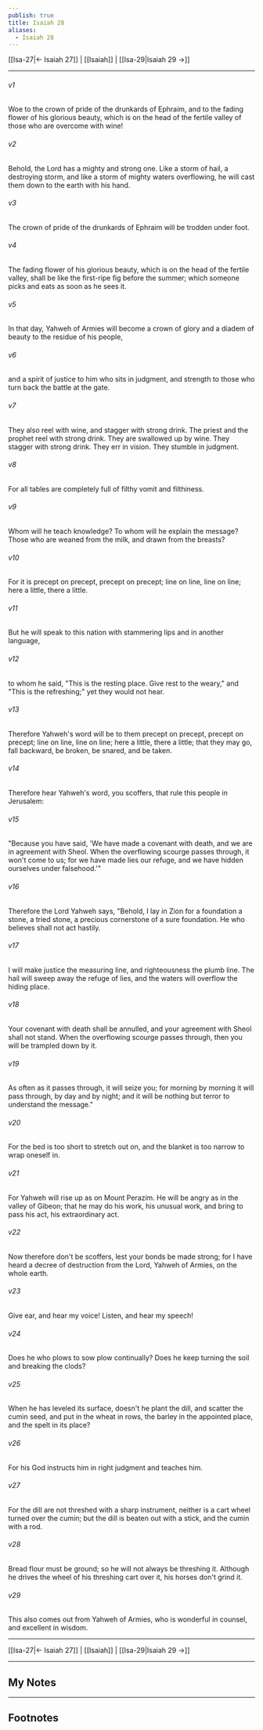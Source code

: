 ```yaml
---
publish: true
title: Isaiah 28
aliases:
  - Isaiah 28
---
```


[[Isa-27|← Isaiah 27]] | [[Isaiah]] | [[Isa-29|Isaiah 29 →]]
***



###### v1 
Woe to the crown of pride of the drunkards of Ephraim, and to the fading flower of his glorious beauty, which is on the head of the fertile valley of those who are overcome with wine! 

###### v2 
Behold, the Lord has a mighty and strong one. Like a storm of hail, a destroying storm, and like a storm of mighty waters overflowing, he will cast them down to the earth with his hand. 

###### v3 
The crown of pride of the drunkards of Ephraim will be trodden under foot. 

###### v4 
The fading flower of his glorious beauty, which is on the head of the fertile valley, shall be like the first-ripe fig before the summer; which someone picks and eats as soon as he sees it. 

###### v5 
In that day, Yahweh of Armies will become a crown of glory and a diadem of beauty to the residue of his people, 

###### v6 
and a spirit of justice to him who sits in judgment, and strength to those who turn back the battle at the gate. 

###### v7 
They also reel with wine, and stagger with strong drink. The priest and the prophet reel with strong drink. They are swallowed up by wine. They stagger with strong drink. They err in vision. They stumble in judgment. 

###### v8 
For all tables are completely full of filthy vomit and filthiness. 

###### v9 
Whom will he teach knowledge? To whom will he explain the message? Those who are weaned from the milk, and drawn from the breasts? 

###### v10 
For it is precept on precept, precept on precept; line on line, line on line; here a little, there a little. 

###### v11 
But he will speak to this nation with stammering lips and in another language, 

###### v12 
to whom he said, "This is the resting place. Give rest to the weary," and "This is the refreshing;" yet they would not hear. 

###### v13 
Therefore Yahweh's word will be to them precept on precept, precept on precept; line on line, line on line; here a little, there a little; that they may go, fall backward, be broken, be snared, and be taken. 

###### v14 
Therefore hear Yahweh's word, you scoffers, that rule this people in Jerusalem: 

###### v15 
"Because you have said, 'We have made a covenant with death, and we are in agreement with Sheol. When the overflowing scourge passes through, it won't come to us; for we have made lies our refuge, and we have hidden ourselves under falsehood.'" 

###### v16 
Therefore the Lord Yahweh says, "Behold, I lay in Zion for a foundation a stone, a tried stone, a precious cornerstone of a sure foundation. He who believes shall not act hastily. 

###### v17 
I will make justice the measuring line, and righteousness the plumb line. The hail will sweep away the refuge of lies, and the waters will overflow the hiding place. 

###### v18 
Your covenant with death shall be annulled, and your agreement with Sheol shall not stand. When the overflowing scourge passes through, then you will be trampled down by it. 

###### v19 
As often as it passes through, it will seize you; for morning by morning it will pass through, by day and by night; and it will be nothing but terror to understand the message." 

###### v20 
For the bed is too short to stretch out on, and the blanket is too narrow to wrap oneself in. 

###### v21 
For Yahweh will rise up as on Mount Perazim. He will be angry as in the valley of Gibeon; that he may do his work, his unusual work, and bring to pass his act, his extraordinary act. 

###### v22 
Now therefore don't be scoffers, lest your bonds be made strong; for I have heard a decree of destruction from the Lord, Yahweh of Armies, on the whole earth. 

###### v23 
Give ear, and hear my voice! Listen, and hear my speech! 

###### v24 
Does he who plows to sow plow continually? Does he keep turning the soil and breaking the clods? 

###### v25 
When he has leveled its surface, doesn't he plant the dill, and scatter the cumin seed, and put in the wheat in rows, the barley in the appointed place, and the spelt in its place? 

###### v26 
For his God instructs him in right judgment and teaches him. 

###### v27 
For the dill are not threshed with a sharp instrument, neither is a cart wheel turned over the cumin; but the dill is beaten out with a stick, and the cumin with a rod. 

###### v28 
Bread flour must be ground; so he will not always be threshing it. Although he drives the wheel of his threshing cart over it, his horses don't grind it. 

###### v29 
This also comes out from Yahweh of Armies, who is wonderful in counsel, and excellent in wisdom.

***
[[Isa-27|← Isaiah 27]] | [[Isaiah]] | [[Isa-29|Isaiah 29 →]]

---
## My Notes

---
## Footnotes
